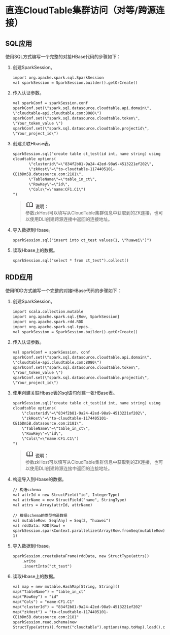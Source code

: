 # 直连CloudTable集群访问（对等/跨源连接）<a name="dli_01_0334"></a>

## SQL应用<a name="section2486916878"></a>

使用SQL方式编写一个完整的对接HBase代码的步骤如下：

1.  创建SparkSession。

    ```
    import org.apache.spark.sql.SparkSession
    val sparkSession = SparkSession.builder().getOrCreate()
    ```

2.  传入认证参数。

    ```
    val sparkConf = sparkSession.conf
    sparkConf.set(\"spark.sql.datasource.cloudtable.api.domain\", \"cloudtable-api.cloudtable.com:8080\") 
    sparkConf.set(\"spark.sql.datasource.cloudtable.token\", \"Your_token_value \")
    sparkConf.set(\"spark.sql.datasource.cloudtable.projectid\", \"Your_project_id\")
    ```

3.  创建关联Hbase表。

    ```
    sparkSession.sql("create table ct_test(id int, name string) using cloudtable options(
           \"clusterid\"=\"834f2b81-9a24-42ed-98a9-4513221ef202\", 
           \"zkHost\"=\"to-cloudtable-1174405101-CE1bDm5B.datasource.com:2181\",
           \"TableName\"=\"table_in_ct\", 
           \"RowKey\"=\"id\",
           \"Cols\"=\"name:CF1.C1\")
    ")
    ```

    >![](public_sys-resources/icon-note.gif) **说明：**   
    >参数zkHost可以填写从CloudTable集群信息中获取到的ZK连接，也可以使用DLI创建跨源连接中返回的连接地址。  

4.  导入数据到Hbase。

    ```
    sparkSession.sql("insert into ct_test values(1, \"huawei\")")
    ```

5.  读取Hbase上的数据。

    ```
    sparkSession.sql("select * from ct_test").collect()
    ```


## RDD应用<a name="section1012162914715"></a>

使用RDD方式编写一个完整的对接HBase代码的步骤如下：

1.  创建SparkSession。

    ```
    import scala.collection.mutable
    import org.apache.spark.sql.{Row, SparkSession}
    import org.apache.spark.rdd.RDD
    import org.apache.spark.sql.types._
    val sparkSession = SparkSession.builder().getOrCreate()
    ```

2.  传入认证参数。

    ```
    val sparkConf = sparkSession. conf
    sparkConf.set(\"spark.sql.datasource.cloudtable.api.domain\", \"cloudtable-api.cloudtable.com:8080\") 
    sparkConf.set(\"spark.sql.datasource.cloudtable.token\", \"Your_token_value \")
    sparkConf.set(\"spark.sql.datasource.cloudtable.projectid\", \"Your_project_id\")
    ```

3.  使用创建关联Hbase表的sql语句创建一张HBase表。

    ```
    sparkSession.sql("create table ct_test(id int, name string) using cloudtable options(
        \"clusterid\"=\"834f2b81-9a24-42ed-98a9-4513221ef202\", 
        \"zkHost\"=\"to-cloudtable-1174405101-CE1bDm5B.datasource.com:2181\", 
        \"TableName\"=\"table_in_ct\", 
        \"RowKey\"=\"id\",
        \"Cols\"=\"name:CF1.C1\")
    ")
    ```

    >![](public_sys-resources/icon-note.gif) **说明：**   
    >参数zkHost可以填写从CloudTable集群信息中获取到的ZK连接，也可以使用DLI创建跨源连接中返回的连接地址。  

4.  构造导入到Hbase的数据。

    ```
    // 构造schema
    val attrId = new StructField("id", IntegerType)
    val attrName = new StructField("name", StringType)
    val attrs = Array(attrId, attrName)
     
    // 根据schema的类型构造数据    
    val mutableRow: Seq[Any] = Seq(2, "huawei")
    val rddData: RDD[Row] = sparkSession.sparkContext.parallelize(Array(Row.fromSeq(mutableRow)), 1)
    ```

5.  导入数据到Hbase。

    ```
    sparkSession.createDataFrame(rddData, new StructType(attrs))
        .write
        .insertInto("ct_test")
    ```

6.  读取Hbase上的数据。

    ```
    val map = new mutable.HashMap[String, String]()
    map("TableName") = "table_in_ct"
    map("RowKey") = "id"
    map("Cols") = "name:CF1.C1"
    map("clusterId") = "834f2b81-9a24-42ed-98a9-4513221ef202"
    map("zkHost") = "to-cloudtable-1174405101-CE1bDm5B.datasource.com:2181"
    sparkSession.read.schema(new StructType(attrs)).format("cloudtable").options(map.toMap).load().collect
    ```


